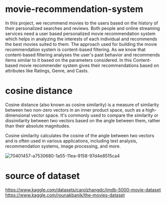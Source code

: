 # movie-recommendation-system
In this project, we recommend movies to the users based on the history of their 
personalized searches and reviews. Both people and online streaming services need a 
user based personalized movie recommendation system which helps in analyzing the 
interests of each individual and recommends the best movies suited to them. The 
approach used for building the movie recommendation system is content-based filtering. 
As we know that content-based filtering analyses the user's past behavior and 
recommends items similar to it based on the parameters considered. In this Content-based
movie recommender system gives their recommendations based on attributes like 
Ratings, Genre, and Casts.

# cosine distance
Cosine distance (also known as cosine similarity) is a measure of similarity between two non-zero vectors in an inner product space, such as a high-dimensional vector space. It's commonly used to compare the similarity or dissimilarity between two vectors based on the angle between them, rather than their absolute magnitudes.

Cosine similarity calculates the cosine of the angle between two vectors and is often used in various applications, including text analysis, recommendation systems, image processing, and more.

![70401457-a7530680-1a55-11ea-9158-97d4e8515ca4](https://github.com/devNargave/movie-recommendation-system/assets/143003995/f2af21cf-0dd1-48ea-9dd5-7ed01d7c377b)

# source of dataset
https://www.kaggle.com/datasets/carolzhangdc/imdb-5000-movie-dataset
https://www.kaggle.com/rounakbanik/the-movies-dataset
